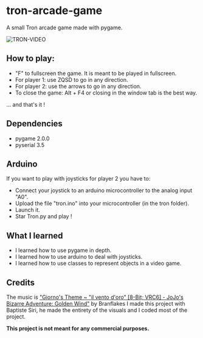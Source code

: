 # tron-arcade-game
A small Tron arcade game made with pygame.

![TRON-VIDEO](https://user-images.githubusercontent.com/58117735/114519391-a9783700-9c40-11eb-9331-6b129b81daa9.gif)
## How to play:
- "F" to fullscreen the game. It is meant to be played in fullscreen.
- For player 1: use ZQSD to go in any direction.
- For player 2: use the arrows to go in any direction.
- To close the game: Alt + F4 or closing in the window tab is the best way.

... and that's it !

## Dependencies
- pygame 2.0.0
- pyserial 3.5

## Arduino
If you want to play with joysticks for player 2 you have to:
- Connect your joystick to an arduino microcontroller to the analog input "A0".
- Upload the file "tron.ino" into your microcontroller (in the tron folder).
- Launch it.
- Star Tron.py and play !

## What I learned
- I learned how to use pygame in depth.
- I learned how to use arduino to deal with joysticks.
- I learned how to use classes to represent objects in a video game.

## Credits
The music is ["Giorno's Theme ~ "il vento d'oro" [8-Bit; VRC6] - JoJo's Bizarre Adventure: Golden Wind"](https://www.youtube.com/watch?v=VwUGpudY4Vw) by Branflakes
I made this project with Baptiste Siri, he made the entirety of the visuals and I coded most of the project.






**This project is not meant for any commercial purposes.**
